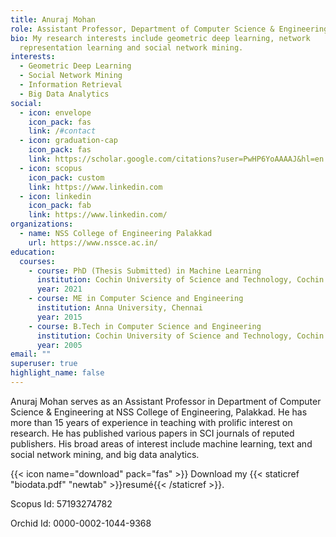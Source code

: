 ```yaml
---
title: Anuraj Mohan
role: Assistant Professor, Department of Computer Science & Engineering
bio: My research interests include geometric deep learning, network
  representation learning and social network mining.
interests:
  - Geometric Deep Learning
  - Social Network Mining
  - Information Retrieval
  - Big Data Analytics
social:
  - icon: envelope
    icon_pack: fas
    link: /#contact
  - icon: graduation-cap
    icon_pack: fas
    link: https://scholar.google.com/citations?user=PwHP6YoAAAAJ&hl=en
  - icon: scopus
    icon_pack: custom
    link: https://www.linkedin.com
  - icon: linkedin
    icon_pack: fab
    link: https://www.linkedin.com/
organizations:
  - name: NSS College of Engineering Palakkad
    url: https://www.nssce.ac.in/
education:
  courses:
    - course: PhD (Thesis Submitted) in Machine Learning
      institution: Cochin University of Science and Technology, Cochin
      year: 2021
    - course: ME in Computer Science and Engineering
      institution: Anna University, Chennai
      year: 2015
    - course: B.Tech in Computer Science and Engineering
      institution: Cochin University of Science and Technology, Cochin
      year: 2005
email: ""
superuser: true
highlight_name: false
---
```

Anuraj Mohan  serves as an Assistant Professor in Department of Computer Science & Engineering  at NSS College of Engineering, Palakkad. He has more than 15 years of experience in teaching with prolific interest on research. He has published various papers in SCI journals of reputed publishers. His broad areas of interest include machine learning, text and social network mining, and big data analytics.

{{< icon name="download" pack="fas" >}} Download my {{< staticref "biodata.pdf" "newtab" >}}resumé{{< /staticref >}}.

Scopus Id: 57193274782

Orchid Id: 0000-0002-1044-9368